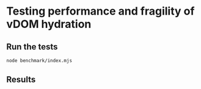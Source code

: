 # Testing performance and fragility of vDOM hydration

## Run the tests

```sh
node benchmark/index.mjs
```

## Results
